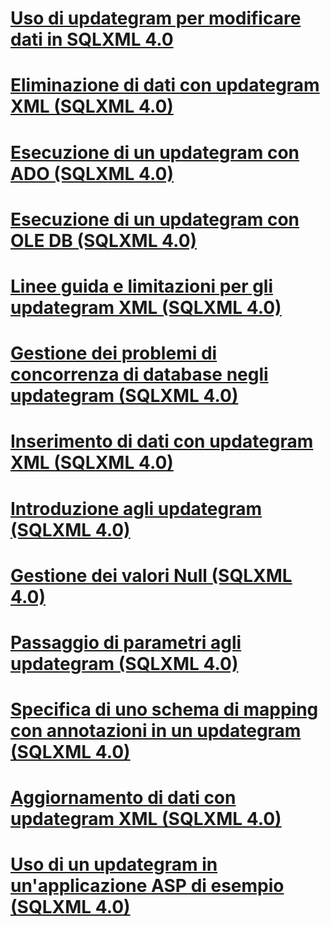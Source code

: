 # [Uso di updategram per modificare dati in SQLXML 4.0](using-updategrams-to-modify-data-in-sqlxml-4-0.md)

# [Eliminazione di dati con updategram XML (SQLXML 4.0)](deleting-data-using-xml-updategrams-sqlxml-4-0.md)
# [Esecuzione di un updategram con ADO (SQLXML 4.0)](executing-an-updategram-by-using-ado-sqlxml-4-0.md)
# [Esecuzione di un updategram con OLE DB (SQLXML 4.0)](executing-an-updategram-by-using-ole-db-sqlxml-4-0.md)
# [Linee guida e limitazioni per gli updategram XML (SQLXML 4.0)](guidelines-and-limitations-of-xml-updategrams-sqlxml-4-0.md)
# [Gestione dei problemi di concorrenza di database negli updategram (SQLXML 4.0)](handling-database-concurrency-issues-in-updategrams-sqlxml-4-0.md)
# [Inserimento di dati con updategram XML (SQLXML 4.0)](inserting-data-using-xml-updategrams-sqlxml-4-0.md)
# [Introduzione agli updategram (SQLXML 4.0)](introduction-to-updategrams-sqlxml-4-0.md)
# [Gestione dei valori Null (SQLXML 4.0)](null-handling-sqlxml-4-0.md)
# [Passaggio di parametri agli updategram (SQLXML 4.0)](passing-parameters-to-updategrams-sqlxml-4-0.md)
# [Specifica di uno schema di mapping con annotazioni in un updategram (SQLXML 4.0)](specifying-an-annotated-mapping-schema-in-an-updategram-sqlxml-4-0.md)
# [Aggiornamento di dati con updategram XML (SQLXML 4.0)](updating-data-using-xml-updategrams-sqlxml-4-0.md)
# [Uso di un updategram in un'applicazione ASP di esempio (SQLXML 4.0)](using-an-updategram-in-a-sample-asp-application-sqlxml-4-0.md)
